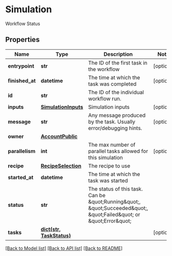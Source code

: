 # Simulation

Workflow Status
## Properties
Name | Type | Description | Notes
------------ | ------------- | ------------- | -------------
**entrypoint** | **str** | The ID of the first task in the workflow | [optional] 
**finished_at** | **datetime** | The time at which the task was completed | [optional] 
**id** | **str** | The ID of the individual workflow run. | 
**inputs** | [**SimulationInputs**](SimulationInputs.md) | Simulation inputs | [optional] 
**message** | **str** | Any message produced by the task. Usually error/debugging hints. | [optional] 
**owner** | [**AccountPublic**](AccountPublic.md) |  | 
**parallelism** | **int** | The max number of parallel tasks allowed for this simulation | [optional] 
**recipe** | [**RecipeSelection**](RecipeSelection.md) | The recipe to use | 
**started_at** | **datetime** | The time at which the task was started | 
**status** | **str** | The status of this task. Can be \&quot;Running\&quot;, \&quot;Succeeded\&quot;, \&quot;Failed\&quot; or \&quot;Error\&quot; | 
**tasks** | [**dict(str, TaskStatus)**](TaskStatus.md) |  | [optional] 

[[Back to Model list]](../README.md#documentation-for-models) [[Back to API list]](../README.md#documentation-for-api-endpoints) [[Back to README]](../README.md)


